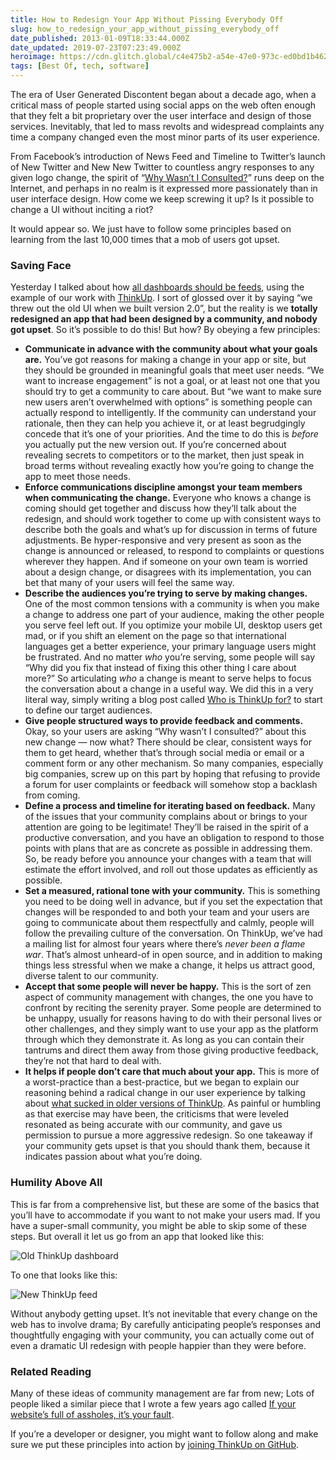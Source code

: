```yaml
---
title: How to Redesign Your App Without Pissing Everybody Off
slug: how_to_redesign_your_app_without_pissing_everybody_off
date_published: 2013-01-09T18:33:44.000Z
date_updated: 2019-07-23T07:23:49.000Z
heroimage: https://cdn.glitch.global/c4e475b2-a54e-47e0-973c-ed0bd1b46262/user-generated-discontent.jpg?v=1670400568448
tags: [Best Of, tech, software]
---
```


The era of User Generated Discontent began about a decade ago, when a critical mass of people started using social apps on the web often enough that they felt a bit proprietary over the user interface and design of those services. Inevitably, that led to mass revolts and widespread complaints any time a company changed even the most minor parts of its user experience.

From Facebook’s introduction of News Feed and Timeline to Twitter’s launch of New Twitter and New New Twitter to countless angry responses to any given logo change, the spirit of “[Why Wasn’t I Consulted?](http://www.ftrain.com/wwic.html)” runs deep on the Internet, and perhaps in no realm is it expressed more passionately than in user interface design. How come we keep screwing it up? Is it possible to change a UI without inciting a riot?

It would appear so. We just have to follow some principles based on learning from the last 10,000 times that a mob of users got upset.

### Saving Face

Yesterday I talked about how [all dashboards should be feeds](/2013/01/08/all_dashboards_should_be_feeds/), using the example of our work with [ThinkUp](http://thinkup.com/). I sort of glossed over it by saying “we threw out the old UI when we built version 2.0”, but the reality is we **totally redesigned an app that had been designed by a community, and nobody got upset**. So it’s possible to do this! But how? By obeying a few principles:

- **Communicate in advance with the community about what your goals are.** You’ve got reasons for making a change in your app or site, but they should be grounded in meaningful goals that meet user needs. “We want to increase engagement” is not a goal, or at least not one that you should try to get a community to care about. But “we want to make sure new users aren’t overwhelmed with options” is something people can actually respond to intelligently. If the community can understand your rationale, then they can help you achieve it, or at least begrudgingly concede that it’s one of your priorities. And the time to do this is *before* you actually put the new version out. If you’re concerned about revealing secrets to competitors or to the market, then just speak in broad terms without revealing exactly how you’re going to change the app to meet those needs.
- **Enforce communications discipline amongst your team members when communicating the change.** Everyone who knows a change is coming should get together and discuss how they’ll talk about the redesign, and should work together to come up with consistent ways to describe both the goals and what’s up for discussion in terms of future adjustments. Be hyper-responsive and very present as soon as the change is announced or released, to respond to complaints or questions wherever they happen. And if someone on your own team is worried about a design change, or disagrees with its implementation, you can bet that many of your users will feel the same way.
- **Describe the audiences you’re trying to serve by making changes.** One of the most common tensions with a community is when you make a change to address one part of your audience, making the other people you serve feel left out. If you optimize your mobile UI, desktop users get mad, or if you shift an element on the page so that international languages get a better experience, your primary language users might be frustrated. And no matter *who* you’re serving, some people will say “Why did you fix that instead of fixing this other thing I care about more?” So articulating *who* a change is meant to serve helps to focus the conversation about a change in a useful way. We did this in a very literal way, simply writing a blog post called [Who is ThinkUp for?](http://blog.thinkup.com/post/36617328932/who-is-thinkup-for) to start to define our target audiences.
- **Give people structured ways to provide feedback and comments.** Okay, so your users are asking “Why wasn’t I consulted?” about this new change — now what? There should be clear, consistent ways for them to get heard, whether that’s through social media or email or a comment form or any other mechanism. So many companies, especially big companies, screw up on this part by hoping that refusing to provide a forum for user complaints or feedback will somehow stop a backlash from coming.
- **Define a process and timeline for iterating based on feedback.** Many of the issues that your community complains about or brings to your attention are going to be legitimate! They’ll be raised in the spirit of a productive conversation, and you have an obligation to respond to those points with plans that are as concrete as possible in addressing them. So, be ready before you announce your changes with a team that will estimate the effort involved, and roll out those updates as efficiently as possible.
- **Set a measured, rational tone with your community.** This is something you need to be doing well in advance, but if you set the expectation that changes will be responded to and both your team and your users are going to communicate about them respectfully and calmly, people will follow the prevailing culture of the conversation. On ThinkUp, we’ve had a mailing list for almost four years where there’s *never been a flame war*. That’s almost unheard-of in open source, and in addition to making things less stressful when we make a change, it helps us attract good, diverse talent to our community.
- **Accept that some people will never be happy.** This is the sort of zen aspect of community management with changes, the one you have to confront by reciting the serenity prayer. Some people are determined to be unhappy, usually for reasons having to do with their personal lives or other challenges, and they simply want to use your app as the platform through which they demonstrate it. As long as you can contain their tantrums and direct them away from those giving productive feedback, they’re not that hard to deal with.
- **It helps if people don’t care that much about your app.** This is more of a worst-practice than a best-practice, but we began to explain our reasoning behind a radical change in our user experience by talking about [what sucked in older versions of ThinkUp](http://blog.thinkup.com/post/35592992318/how-thinkup-sucks). As painful or humbling as that exercise may have been, the criticisms that were leveled resonated as being accurate with our community, and gave us permission to pursue a more aggressive redesign. So one takeaway if your community gets upset is that you should thank them, because it indicates passion about what you’re doing.

### Humility Above All

This is far from a comprehensive list, but these are some of the basics that you’ll have to accommodate if you want to not make your users mad. If you have a super-small community, you might be able to skip some of these steps. But overall it let us go from an app that looked like this:

![](https://cdn.glitch.global/c4e475b2-a54e-47e0-973c-ed0bd1b46262/thinkup-dashboard-old.png?v=1670400662053 "Old ThinkUp dashboard")

To one that looks like this:

![](https://cdn.glitch.global/c4e475b2-a54e-47e0-973c-ed0bd1b46262/thinkup-dashboard-new.png?v=1670400661875 "New ThinkUp feed")

Without anybody getting upset. It’s not inevitable that every change on the web has to involve drama; By carefully anticipating people’s responses and thoughtfully engaging with your community, you can actually come out of even a dramatic UI redesign with people happier than they were before.

### Related Reading

Many of these ideas of community management are far from new; Lots of people liked a similar piece that I wrote a few years ago called [ If your website’s full of assholes, it’s your fault](/2011/07/20/if_your_websites_full_of_assholes_its_your_fault-2/).

If you’re a developer or designer, you might want to follow along and make sure we put these principles into action by [joining ThinkUp on GitHub](https://github.com/ginatrapani/ThinkUp).
